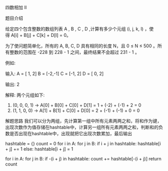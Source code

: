 四数相加 II

题目介绍

给定四个包含整数的数组列表 A , B , C , D ,计算有多少个元组 (i, j, k, l) ，使得 A[i] + B[j] + C[k] + D[l] = 0。

为了使问题简单化，所有的 A, B, C, D 具有相同的长度 N，且 0 ≤ N ≤ 500 。所有整数的范围在 -228 到 228 - 1 之间，最终结果不会超过 231 - 1 。

例如:

输入:
A = [ 1, 2]
B = [-2,-1]
C = [-1, 2]
D = [ 0, 2]

输出:
2

解释:
两个元组如下:
1. (0, 0, 0, 1) -> A[0] + B[0] + C[0] + D[1] = 1 + (-2) + (-1) + 2 = 0
2. (1, 1, 0, 0) -> A[1] + B[1] + C[0] + D[0] = 2 + (-1) + (-1) + 0 = 0

解题思路
我们可以分为两组，先计算第一组中所有元素两两之和，将和作为键，出现次数作为值存储在hashtable中，计算另一组所有元素两两之和，判断和的负数是否出现在hashtable中，出现就把它出现次数累加，最后输出

hashtable = {}
count = 0
for i in A:
	for j in B:
		if i + j in hashtable:
			hashtable[i + j] += 1
		else:
			hashtable[i + j] = 1

for i in A:
	for j in B:
		if -(i + j) in hashtable:
			count += hashtable[-(i + j)]
return count
			
		
